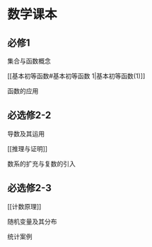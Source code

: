 # 数学课本



## 必修1

集合与函数概念

[[基本初等函数#基本初等函数 1|基本初等函数(1)]]

函数的应用

## 必选修2-2

导数及其运用

[[推理与证明]]

数系的扩充与复数的引入

## 必选修2-3

[[计数原理]]

随机变量及其分布

统计案例

